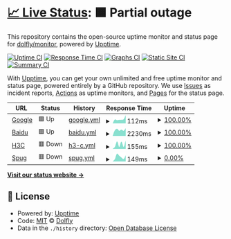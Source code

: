 # [📈 Live Status](https://monitor.cofire.cn): <!--live status--> **🟧 Partial outage**

This repository contains the open-source uptime monitor and status page for [dolfly/monitor](https://mointor.diele.me), powered by [Upptime](https://github.com/upptime/upptime).

[![Uptime CI](https://github.com/dolfly/monitor/workflows/Uptime%20CI/badge.svg)](https://github.com/dolfly/monitor/actions?query=workflow%3A%22Uptime+CI%22)
[![Response Time CI](https://github.com/dolfly/monitor/workflows/Response%20Time%20CI/badge.svg)](https://github.com/dolfly/monitor/actions?query=workflow%3A%22Response+Time+CI%22)
[![Graphs CI](https://github.com/dolfly/monitor/workflows/Graphs%20CI/badge.svg)](https://github.com/dolfly/monitor/actions?query=workflow%3A%22Graphs+CI%22)
[![Static Site CI](https://github.com/dolfly/monitor/workflows/Static%20Site%20CI/badge.svg)](https://github.com/dolfly/monitor/actions?query=workflow%3A%22Static+Site+CI%22)
[![Summary CI](https://github.com/dolfly/monitor/workflows/Summary%20CI/badge.svg)](https://github.com/dolfly/monitor/actions?query=workflow%3A%22Summary+CI%22)

With [Upptime](https://upptime.js.org), you can get your own unlimited and free uptime monitor and status page, powered entirely by a GitHub repository. We use [Issues](https://github.com/dolfly/monitor/issues) as incident reports, [Actions](https://github.com/dolfly/monitor/actions) as uptime monitors, and [Pages](https://monitor.cofire.cn) for the status page.

<!--start: status pages-->
<!-- This summary is generated by Upptime (https://github.com/upptime/upptime) -->
<!-- Do not edit this manually, your changes will be overwritten -->
<!-- prettier-ignore -->
| URL | Status | History | Response Time | Uptime |
| --- | ------ | ------- | ------------- | ------ |
| <img alt="" src="https://icons.duckduckgo.com/ip3/www.google.com.ico" height="13"> [Google](https://www.google.com) | 🟩 Up | [google.yml](https://github.com/dolfly/monitor/commits/HEAD/history/google.yml) | <details><summary><img alt="Response time graph" src="./graphs/google/response-time-week.png" height="20"> 112ms</summary><br><a href="https://monitor.diele.me/history/google"><img alt="Response time 101" src="https://img.shields.io/endpoint?url=https%3A%2F%2Fraw.githubusercontent.com%2Fdolfly%2Fmonitor%2FHEAD%2Fapi%2Fgoogle%2Fresponse-time.json"></a><br><a href="https://monitor.diele.me/history/google"><img alt="24-hour response time 161" src="https://img.shields.io/endpoint?url=https%3A%2F%2Fraw.githubusercontent.com%2Fdolfly%2Fmonitor%2FHEAD%2Fapi%2Fgoogle%2Fresponse-time-day.json"></a><br><a href="https://monitor.diele.me/history/google"><img alt="7-day response time 112" src="https://img.shields.io/endpoint?url=https%3A%2F%2Fraw.githubusercontent.com%2Fdolfly%2Fmonitor%2FHEAD%2Fapi%2Fgoogle%2Fresponse-time-week.json"></a><br><a href="https://monitor.diele.me/history/google"><img alt="30-day response time 121" src="https://img.shields.io/endpoint?url=https%3A%2F%2Fraw.githubusercontent.com%2Fdolfly%2Fmonitor%2FHEAD%2Fapi%2Fgoogle%2Fresponse-time-month.json"></a><br><a href="https://monitor.diele.me/history/google"><img alt="1-year response time 101" src="https://img.shields.io/endpoint?url=https%3A%2F%2Fraw.githubusercontent.com%2Fdolfly%2Fmonitor%2FHEAD%2Fapi%2Fgoogle%2Fresponse-time-year.json"></a></details> | <details><summary><a href="https://monitor.diele.me/history/google">100.00%</a></summary><a href="https://monitor.diele.me/history/google"><img alt="All-time uptime 100.00%" src="https://img.shields.io/endpoint?url=https%3A%2F%2Fraw.githubusercontent.com%2Fdolfly%2Fmonitor%2FHEAD%2Fapi%2Fgoogle%2Fuptime.json"></a><br><a href="https://monitor.diele.me/history/google"><img alt="24-hour uptime 100.00%" src="https://img.shields.io/endpoint?url=https%3A%2F%2Fraw.githubusercontent.com%2Fdolfly%2Fmonitor%2FHEAD%2Fapi%2Fgoogle%2Fuptime-day.json"></a><br><a href="https://monitor.diele.me/history/google"><img alt="7-day uptime 100.00%" src="https://img.shields.io/endpoint?url=https%3A%2F%2Fraw.githubusercontent.com%2Fdolfly%2Fmonitor%2FHEAD%2Fapi%2Fgoogle%2Fuptime-week.json"></a><br><a href="https://monitor.diele.me/history/google"><img alt="30-day uptime 100.00%" src="https://img.shields.io/endpoint?url=https%3A%2F%2Fraw.githubusercontent.com%2Fdolfly%2Fmonitor%2FHEAD%2Fapi%2Fgoogle%2Fuptime-month.json"></a><br><a href="https://monitor.diele.me/history/google"><img alt="1-year uptime 99.99%" src="https://img.shields.io/endpoint?url=https%3A%2F%2Fraw.githubusercontent.com%2Fdolfly%2Fmonitor%2FHEAD%2Fapi%2Fgoogle%2Fuptime-year.json"></a></details>
| <img alt="" src="https://icons.duckduckgo.com/ip3/www.baidu.com.ico" height="13"> [Baidu](https://www.baidu.com) | 🟩 Up | [baidu.yml](https://github.com/dolfly/monitor/commits/HEAD/history/baidu.yml) | <details><summary><img alt="Response time graph" src="./graphs/baidu/response-time-week.png" height="20"> 2230ms</summary><br><a href="https://monitor.diele.me/history/baidu"><img alt="Response time 2122" src="https://img.shields.io/endpoint?url=https%3A%2F%2Fraw.githubusercontent.com%2Fdolfly%2Fmonitor%2FHEAD%2Fapi%2Fbaidu%2Fresponse-time.json"></a><br><a href="https://monitor.diele.me/history/baidu"><img alt="24-hour response time 2640" src="https://img.shields.io/endpoint?url=https%3A%2F%2Fraw.githubusercontent.com%2Fdolfly%2Fmonitor%2FHEAD%2Fapi%2Fbaidu%2Fresponse-time-day.json"></a><br><a href="https://monitor.diele.me/history/baidu"><img alt="7-day response time 2230" src="https://img.shields.io/endpoint?url=https%3A%2F%2Fraw.githubusercontent.com%2Fdolfly%2Fmonitor%2FHEAD%2Fapi%2Fbaidu%2Fresponse-time-week.json"></a><br><a href="https://monitor.diele.me/history/baidu"><img alt="30-day response time 2289" src="https://img.shields.io/endpoint?url=https%3A%2F%2Fraw.githubusercontent.com%2Fdolfly%2Fmonitor%2FHEAD%2Fapi%2Fbaidu%2Fresponse-time-month.json"></a><br><a href="https://monitor.diele.me/history/baidu"><img alt="1-year response time 2122" src="https://img.shields.io/endpoint?url=https%3A%2F%2Fraw.githubusercontent.com%2Fdolfly%2Fmonitor%2FHEAD%2Fapi%2Fbaidu%2Fresponse-time-year.json"></a></details> | <details><summary><a href="https://monitor.diele.me/history/baidu">100.00%</a></summary><a href="https://monitor.diele.me/history/baidu"><img alt="All-time uptime 99.87%" src="https://img.shields.io/endpoint?url=https%3A%2F%2Fraw.githubusercontent.com%2Fdolfly%2Fmonitor%2FHEAD%2Fapi%2Fbaidu%2Fuptime.json"></a><br><a href="https://monitor.diele.me/history/baidu"><img alt="24-hour uptime 100.00%" src="https://img.shields.io/endpoint?url=https%3A%2F%2Fraw.githubusercontent.com%2Fdolfly%2Fmonitor%2FHEAD%2Fapi%2Fbaidu%2Fuptime-day.json"></a><br><a href="https://monitor.diele.me/history/baidu"><img alt="7-day uptime 100.00%" src="https://img.shields.io/endpoint?url=https%3A%2F%2Fraw.githubusercontent.com%2Fdolfly%2Fmonitor%2FHEAD%2Fapi%2Fbaidu%2Fuptime-week.json"></a><br><a href="https://monitor.diele.me/history/baidu"><img alt="30-day uptime 98.89%" src="https://img.shields.io/endpoint?url=https%3A%2F%2Fraw.githubusercontent.com%2Fdolfly%2Fmonitor%2FHEAD%2Fapi%2Fbaidu%2Fuptime-month.json"></a><br><a href="https://monitor.diele.me/history/baidu"><img alt="1-year uptime 99.87%" src="https://img.shields.io/endpoint?url=https%3A%2F%2Fraw.githubusercontent.com%2Fdolfly%2Fmonitor%2FHEAD%2Fapi%2Fbaidu%2Fuptime-year.json"></a></details>
| <img alt="" src="https://icons.duckduckgo.com/ip3/h3c.diele.me.ico" height="13"> [H3C](https://h3c.diele.me) | 🟥 Down | [h3-c.yml](https://github.com/dolfly/monitor/commits/HEAD/history/h3-c.yml) | <details><summary><img alt="Response time graph" src="./graphs/h3-c/response-time-week.png" height="20"> 155ms</summary><br><a href="https://monitor.diele.me/history/h3-c"><img alt="Response time 120" src="https://img.shields.io/endpoint?url=https%3A%2F%2Fraw.githubusercontent.com%2Fdolfly%2Fmonitor%2FHEAD%2Fapi%2Fh3-c%2Fresponse-time.json"></a><br><a href="https://monitor.diele.me/history/h3-c"><img alt="24-hour response time 168" src="https://img.shields.io/endpoint?url=https%3A%2F%2Fraw.githubusercontent.com%2Fdolfly%2Fmonitor%2FHEAD%2Fapi%2Fh3-c%2Fresponse-time-day.json"></a><br><a href="https://monitor.diele.me/history/h3-c"><img alt="7-day response time 155" src="https://img.shields.io/endpoint?url=https%3A%2F%2Fraw.githubusercontent.com%2Fdolfly%2Fmonitor%2FHEAD%2Fapi%2Fh3-c%2Fresponse-time-week.json"></a><br><a href="https://monitor.diele.me/history/h3-c"><img alt="30-day response time 140" src="https://img.shields.io/endpoint?url=https%3A%2F%2Fraw.githubusercontent.com%2Fdolfly%2Fmonitor%2FHEAD%2Fapi%2Fh3-c%2Fresponse-time-month.json"></a><br><a href="https://monitor.diele.me/history/h3-c"><img alt="1-year response time 120" src="https://img.shields.io/endpoint?url=https%3A%2F%2Fraw.githubusercontent.com%2Fdolfly%2Fmonitor%2FHEAD%2Fapi%2Fh3-c%2Fresponse-time-year.json"></a></details> | <details><summary><a href="https://monitor.diele.me/history/h3-c">100.00%</a></summary><a href="https://monitor.diele.me/history/h3-c"><img alt="All-time uptime 100.00%" src="https://img.shields.io/endpoint?url=https%3A%2F%2Fraw.githubusercontent.com%2Fdolfly%2Fmonitor%2FHEAD%2Fapi%2Fh3-c%2Fuptime.json"></a><br><a href="https://monitor.diele.me/history/h3-c"><img alt="24-hour uptime 100.00%" src="https://img.shields.io/endpoint?url=https%3A%2F%2Fraw.githubusercontent.com%2Fdolfly%2Fmonitor%2FHEAD%2Fapi%2Fh3-c%2Fuptime-day.json"></a><br><a href="https://monitor.diele.me/history/h3-c"><img alt="7-day uptime 100.00%" src="https://img.shields.io/endpoint?url=https%3A%2F%2Fraw.githubusercontent.com%2Fdolfly%2Fmonitor%2FHEAD%2Fapi%2Fh3-c%2Fuptime-week.json"></a><br><a href="https://monitor.diele.me/history/h3-c"><img alt="30-day uptime 100.00%" src="https://img.shields.io/endpoint?url=https%3A%2F%2Fraw.githubusercontent.com%2Fdolfly%2Fmonitor%2FHEAD%2Fapi%2Fh3-c%2Fuptime-month.json"></a><br><a href="https://monitor.diele.me/history/h3-c"><img alt="1-year uptime 100.00%" src="https://img.shields.io/endpoint?url=https%3A%2F%2Fraw.githubusercontent.com%2Fdolfly%2Fmonitor%2FHEAD%2Fapi%2Fh3-c%2Fuptime-year.json"></a></details>
| <img alt="" src="https://icons.duckduckgo.com/ip3/spug.diele.me.ico" height="13"> [Spug](https://spug.diele.me) | 🟥 Down | [spug.yml](https://github.com/dolfly/monitor/commits/HEAD/history/spug.yml) | <details><summary><img alt="Response time graph" src="./graphs/spug/response-time-week.png" height="20"> 149ms</summary><br><a href="https://monitor.diele.me/history/spug"><img alt="Response time 130" src="https://img.shields.io/endpoint?url=https%3A%2F%2Fraw.githubusercontent.com%2Fdolfly%2Fmonitor%2FHEAD%2Fapi%2Fspug%2Fresponse-time.json"></a><br><a href="https://monitor.diele.me/history/spug"><img alt="24-hour response time 157" src="https://img.shields.io/endpoint?url=https%3A%2F%2Fraw.githubusercontent.com%2Fdolfly%2Fmonitor%2FHEAD%2Fapi%2Fspug%2Fresponse-time-day.json"></a><br><a href="https://monitor.diele.me/history/spug"><img alt="7-day response time 149" src="https://img.shields.io/endpoint?url=https%3A%2F%2Fraw.githubusercontent.com%2Fdolfly%2Fmonitor%2FHEAD%2Fapi%2Fspug%2Fresponse-time-week.json"></a><br><a href="https://monitor.diele.me/history/spug"><img alt="30-day response time 158" src="https://img.shields.io/endpoint?url=https%3A%2F%2Fraw.githubusercontent.com%2Fdolfly%2Fmonitor%2FHEAD%2Fapi%2Fspug%2Fresponse-time-month.json"></a><br><a href="https://monitor.diele.me/history/spug"><img alt="1-year response time 130" src="https://img.shields.io/endpoint?url=https%3A%2F%2Fraw.githubusercontent.com%2Fdolfly%2Fmonitor%2FHEAD%2Fapi%2Fspug%2Fresponse-time-year.json"></a></details> | <details><summary><a href="https://monitor.diele.me/history/spug">0.00%</a></summary><a href="https://monitor.diele.me/history/spug"><img alt="All-time uptime 7.04%" src="https://img.shields.io/endpoint?url=https%3A%2F%2Fraw.githubusercontent.com%2Fdolfly%2Fmonitor%2FHEAD%2Fapi%2Fspug%2Fuptime.json"></a><br><a href="https://monitor.diele.me/history/spug"><img alt="24-hour uptime 0.00%" src="https://img.shields.io/endpoint?url=https%3A%2F%2Fraw.githubusercontent.com%2Fdolfly%2Fmonitor%2FHEAD%2Fapi%2Fspug%2Fuptime-day.json"></a><br><a href="https://monitor.diele.me/history/spug"><img alt="7-day uptime 0.00%" src="https://img.shields.io/endpoint?url=https%3A%2F%2Fraw.githubusercontent.com%2Fdolfly%2Fmonitor%2FHEAD%2Fapi%2Fspug%2Fuptime-week.json"></a><br><a href="https://monitor.diele.me/history/spug"><img alt="30-day uptime 1.38%" src="https://img.shields.io/endpoint?url=https%3A%2F%2Fraw.githubusercontent.com%2Fdolfly%2Fmonitor%2FHEAD%2Fapi%2Fspug%2Fuptime-month.json"></a><br><a href="https://monitor.diele.me/history/spug"><img alt="1-year uptime 7.04%" src="https://img.shields.io/endpoint?url=https%3A%2F%2Fraw.githubusercontent.com%2Fdolfly%2Fmonitor%2FHEAD%2Fapi%2Fspug%2Fuptime-year.json"></a></details>

<!--end: status pages-->

[**Visit our status website →**](https://monitor.cofire.cn)

## 📄 License

- Powered by: [Upptime](https://github.com/upptime/upptime)
- Code: [MIT](./LICENSE) © [Dolfly](https://diele.me)
- Data in the `./history` directory: [Open Database License](https://opendatacommons.org/licenses/odbl/1-0/)
